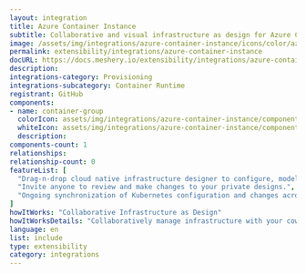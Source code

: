 ```yaml
---
layout: integration
title: Azure Container Instance
subtitle: Collaborative and visual infrastructure as design for Azure Container Instance
image: /assets/img/integrations/azure-container-instance/icons/color/azure-container-instance-color.svg
permalink: extensibility/integrations/azure-container-instance
docURL: https://docs.meshery.io/extensibility/integrations/azure-container-instance
description: 
integrations-category: Provisioning
integrations-subcategory: Container Runtime
registrant: GitHub
components: 
- name: container-group
  colorIcon: assets/img/integrations/azure-container-instance/components/container-group/icons/color/container-group-color.svg
  whiteIcon: assets/img/integrations/azure-container-instance/components/container-group/icons/white/container-group-white.svg
  description: 
components-count: 1
relationships: 
relationship-count: 0
featureList: [
  "Drag-n-drop cloud native infrastructure designer to configure, model, and deploy your workloads.",
  "Invite anyone to review and make changes to your private designs.",
  "Ongoing synchronization of Kubernetes configuration and changes across any number of clusters."
]
howItWorks: "Collaborative Infrastructure as Design"
howItWorksDetails: "Collaboratively manage infrastructure with your coworkers synchronously sharing the same designs."
language: en
list: include
type: extensibility
category: integrations
---
```

